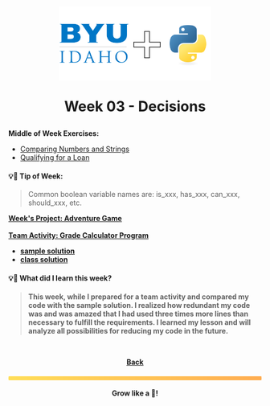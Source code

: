 <h1 align="center">
    <img 
        alt="BYU-Idaho"
        title="BYU-Idaho Logo" 
        src="../.github/assets/logo-py.svg" 
        width="60%"
    />

Week 03 - Decisions
</h1>
<b>Middle of Week Exercises:</b>

- [Comparing Numbers and Strings](/web-and-computer-programming/cse-110/week-3/comparing_numbers_and%20_strings.py)
- [Qualifying for a Loan](/web-and-computer-programming/cse-110/week-3/qualifying_for_a_loan.py)

#### 💡📆 Tip of Week:

>Common boolean variable names are: is_xxx, has_xxx, can_xxx, should_xxx, etc.

<b>

[Week's Project: Adventure Game](/web-and-computer-programming/cse-110/week-3/adventure_game.py) <br><br>
[Team Activity: Grade Calculator Program](/web-and-computer-programming/cse-110/week-3/team_project_grade_calculator_program.py)

- [sample solution](/web-and-computer-programming/cse-110/week-3/team_grades_stretch_sample.py)
- [class solution](/web-and-computer-programming/cse-110/week-3/team_activity.py)


#### 💡🤯 What did I learn this week?

>This week, while I prepared for a team activity and compared my code with the sample solution. I realized how redundant my code was and was amazed that I had used three times more lines than necessary to fulfill the requirements. I learned my lesson and will analyze all possibilities for reducing my code in the future.

<br>

<div align="center">

<b>[Back](/web-and-computer-programming/cse-110/README.md)</b>

</div>

<img src="./../../../.github/assets/gradient-bar.svg" width="100%" height="8px"/>
<p align="center">Grow like a 🌳!</p>